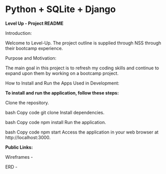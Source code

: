 # Python + SQLite + Django

**Level Up - Project README**

Introduction:

Welcome to Level-Up. The project outline is supplied through NSS through their bootcamp experience.  


Purpose and Motivation:

The main goal in this project is to refresh my coding skills and continue to expand upon them by working on a bootcamp project.


How to Install and Run the Apps Used in Development:

**To install and run the application, follow these steps:**

Clone the repository.

bash
Copy code
git clone <repository-url>
Install dependencies.

bash
Copy code
npm install
Run the application.

bash
Copy code
npm start
Access the application in your web browser at http://localhost:3000.





**Public Links:**

Wireframes -  

ERD - 





